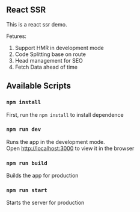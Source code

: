 ## React SSR

This is a react ssr demo.

Fetures:

1. Support HMR in development mode
2. Code Splitting base on route
3. Head management for SEO
4. Fetch Data ahead of time

## Available Scripts

### `npm install`

First, run the `npm install` to install dependence

### `npm run dev`

Runs the app in the development mode.<br>
Open [http://localhost:3000](http://localhost:3000) to view it in the browser

### `npm run build`

Builds the app for production

### `npm run start`

Starts the server for production